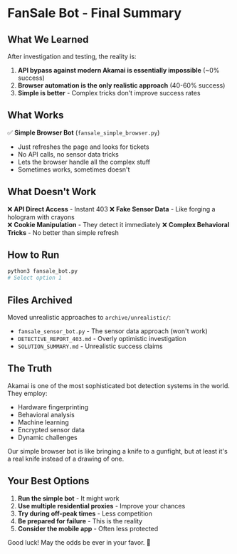 # FanSale Bot - Final Summary

## What We Learned

After investigation and testing, the reality is:

1. **API bypass against modern Akamai is essentially impossible** (~0% success)
2. **Browser automation is the only realistic approach** (40-60% success)
3. **Simple is better** - Complex tricks don't improve success rates

## What Works

✅ **Simple Browser Bot** (`fansale_simple_browser.py`)
- Just refreshes the page and looks for tickets
- No API calls, no sensor data tricks
- Lets the browser handle all the complex stuff
- Sometimes works, sometimes doesn't

## What Doesn't Work

❌ **API Direct Access** - Instant 403
❌ **Fake Sensor Data** - Like forging a hologram with crayons  
❌ **Cookie Manipulation** - They detect it immediately
❌ **Complex Behavioral Tricks** - No better than simple refresh

## How to Run

```bash
python3 fansale_bot.py
# Select option 1
```

## Files Archived

Moved unrealistic approaches to `archive/unrealistic/`:
- `fansale_sensor_bot.py` - The sensor data approach (won't work)
- `DETECTIVE_REPORT_403.md` - Overly optimistic investigation
- `SOLUTION_SUMMARY.md` - Unrealistic success claims

## The Truth

Akamai is one of the most sophisticated bot detection systems in the world. They employ:
- Hardware fingerprinting
- Behavioral analysis
- Machine learning
- Encrypted sensor data
- Dynamic challenges

Our simple browser bot is like bringing a knife to a gunfight, but at least it's a real knife instead of a drawing of one.

## Your Best Options

1. **Run the simple bot** - It might work
2. **Use multiple residential proxies** - Improve your chances
3. **Try during off-peak times** - Less competition
4. **Be prepared for failure** - This is the reality
5. **Consider the mobile app** - Often less protected

Good luck! May the odds be ever in your favor. 🎫
